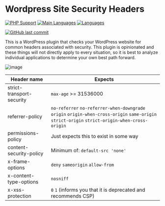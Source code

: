 # Wordpress Site Security Headers

[![PHP Support](https://badgen.net/badge/php/%3E=7.3/blue?icon=github)](https://github.com/runthis/wordpress-security-headers/search?l=PHP)
[![Main Languages](https://img.shields.io/github/languages/top/runthis/wordpress-security-headers)](https://github.com/runthis/wordpress-security-headers/search?l=PHP)
[![Languages](https://img.shields.io/github/languages/count/runthis/wordpress-security-headers)](https://github.com/runthis/wordpress-security-headers/search?l=PHP)

[![GitHub last commit](https://img.shields.io/github/last-commit/runthis/wordpress-security-headers)](https://github.com/runthis/wordpress-security-headers/commits/master)

This is a WordPress plugin that checks your WordPress website for common headers associated with security. This plugin is opinionated and these things will not directly apply to every situation, so it is best to analyze individual applications to determine your own best path forward.

![image](https://user-images.githubusercontent.com/8216720/112517504-62e09c80-8d66-11eb-855c-1a7f66f360b2.png)


| Header name                | Expects |
| -------------------------- | ------- |
| strict-transport-security  | `max-age` >= 31536000 |
| referrer-policy            | `no-referrer` `no-referrer-when-downgrade` `origin` `origin-when-cross-origin` `same-origin` `strict-origin` `strict-origin-when-cross-origin` |
| permissions-policy         | Just expects this to exist in some way |
| content-security-policy    | Minimum of: `default-src 'none'` |
| x-frame-options            | `deny` `sameorigin` `allow-from` |
| x-content-type-options     | `nosniff` |
| x-xss-protection           | `0` `1` (informs you that it is deprecated and recommends CSP) |

